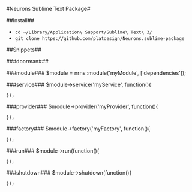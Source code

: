 #Neurons Sublime Text Package#

##Install##

- `cd ~/Library/Application\ Support/Sublime\ Text\ 3/`
- `git clone https://github.com/platdesign/Neurons.sublime-package`


##Snippets##

###doorman###
	<?PHP /* PREVENT EXECUTION */ defined("nrns") ? true : die(); ?>
	
###module###
	$module = nrns::module('myModule', ['dependencies']);

###service###
	$module->service('myService', function(){
		
	});

###provider###
	$module->provider('myProvider', function(){
		
	});
###factory###
	$module->factory('myFactory', function(){
		
	});
###run###
	$module->run(function(){
		
	});
###shutdown###
	$module->shutdown(function(){
		
	});
